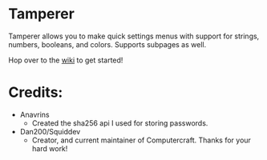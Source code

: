 # Tamperer
Tamperer allows you to make quick settings menus with support for strings, numbers, booleans, and colors.  Supports subpages as well.

Hop over to the [wiki](https://github.com/Fatboychummy-CC/Tamperer/wiki) to get started!

# Credits:
* Anavrins
  * Created the sha256 api I used for storing passwords.
* Dan200/Squiddev
  * Creator, and current maintainer of Computercraft.  Thanks for your hard work!
